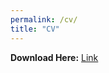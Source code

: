 ```yaml
---
permalink: /cv/
title: "CV"
---
```


**Download Here:** <a href="https://drive.google.com/file/d/1Vet614nXqfqeZxhg778P8IsvHEmpxX4d/view?usp=sharing">Link</a>
